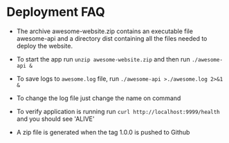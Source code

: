 # Deployment FAQ

- The archive awesome-website.zip contains an executable file awesome-api and
a directory dist containing all the files needed to deploy the website.

- To start the app run `unzip awesome-website.zip` and then run
`./awesome-api &`

- To save logs to `awesome.log` file, run `./awesome-api >./awesome.log 2>&1 &`

- To change the log file just change the name on command

- To verify application is running run `curl http://localhost:9999/health`
and you should see 'ALIVE'

- A zip file is generated when the tag 1.0.0 is pushed to Github

